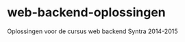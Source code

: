 web-backend-oplossingen
=======================

Oplossingen voor de cursus web backend Syntra 2014-2015
